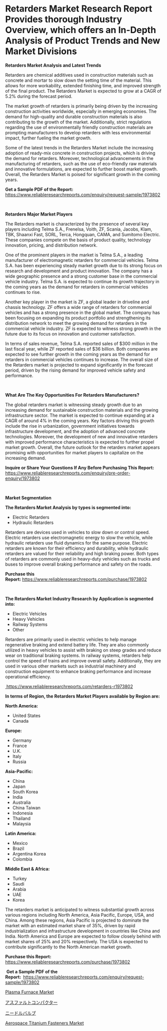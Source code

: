 <p><h1>Retarders Market Research Report Provides thorough Industry Overview, which offers an In-Depth Analysis of Product Trends and New Market Divisions</h1></p><p><strong>Retarders Market Analysis and Latest Trends</strong></p>
<p><p>Retarders are chemical additives used in construction materials such as concrete and mortar to slow down the setting time of the material. This allows for more workability, extended finishing time, and improved strength of the final product. The Retarders Market is expected to grow at a CAGR of 5.2% during the forecast period. </p><p>The market growth of retarders is primarily being driven by the increasing construction activities worldwide, especially in emerging economies. The demand for high-quality and durable construction materials is also contributing to the growth of the market. Additionally, strict regulations regarding the use of environmentally friendly construction materials are prompting manufacturers to develop retarders with less environmental impact, further fueling the market growth.</p><p>Some of the latest trends in the Retarders Market include the increasing adoption of ready-mix concrete in construction projects, which is driving the demand for retarders. Moreover, technological advancements in the manufacturing of retarders, such as the use of eco-friendly raw materials and innovative formulations, are expected to further boost market growth. Overall, the Retarders Market is poised for significant growth in the coming years.</p></p>
<p><strong>Get a Sample PDF of the Report:&nbsp;</strong> <a href="https://www.reliableresearchreports.com/enquiry/request-sample/1973802">https://www.reliableresearchreports.com/enquiry/request-sample/1973802</a></p>
<p>&nbsp;</p>
<p><strong>Retarders Major Market Players</strong></p>
<p><p>The Retarders market is characterized by the presence of several key players including Telma S.A., Frenelsa, Voith, ZF, Scania, Jacobs, Klam, TBK, Shaanxi Fast, SORL, Terca, Hongquan, CAMA, and Sumitomo Electric. These companies compete on the basis of product quality, technology innovation, pricing, and distribution network.</p><p>One of the prominent players in the market is Telma S.A., a leading manufacturer of electromagnetic retarders for commercial vehicles. Telma S.A. has been experiencing steady market growth due to its strong focus on research and development and product innovation. The company has a wide geographic presence and a strong customer base in the commercial vehicle industry. Telma S.A. is expected to continue its growth trajectory in the coming years as the demand for retarders in commercial vehicles continues to rise.</p><p>Another key player in the market is ZF, a global leader in driveline and chassis technology. ZF offers a wide range of retarders for commercial vehicles and has a strong presence in the global market. The company has been focusing on expanding its product portfolio and strengthening its distribution network to meet the growing demand for retarders in the commercial vehicle industry. ZF is expected to witness strong growth in the future due to its focus on innovation and customer satisfaction.</p><p>In terms of sales revenue, Telma S.A. reported sales of $300 million in the last fiscal year, while ZF reported sales of $36 billion. Both companies are expected to see further growth in the coming years as the demand for retarders in commercial vehicles continues to increase. The overall size of the Retarders market is projected to expand significantly in the forecast period, driven by the rising demand for improved vehicle safety and performance.</p></p>
<p>&nbsp;</p>
<p><strong>What Are The Key Opportunities For Retarders Manufacturers?</strong></p>
<p><p>The global retarders market is witnessing steady growth due to an increasing demand for sustainable construction materials and the growing infrastructure sector. The market is expected to continue expanding at a CAGR of around 4% in the coming years. Key factors driving this growth include the rise in urbanization, government initiatives towards infrastructure development, and the adoption of advanced concrete technologies. Moreover, the development of new and innovative retarders with improved performance characteristics is expected to further propel market growth. Overall, the future outlook for the retarders market appears promising with opportunities for market players to capitalize on the increasing demand.</p></p>
<p><strong>Inquire or Share Your Questions If Any Before Purchasing This Report:</strong> <a href="https://www.reliableresearchreports.com/enquiry/pre-order-enquiry/1973802">https://www.reliableresearchreports.com/enquiry/pre-order-enquiry/1973802</a></p>
<p>&nbsp;</p>
<p><strong>Market Segmentation</strong></p>
<p><strong>The Retarders Market Analysis by types is segmented into:</strong></p>
<p><ul><li>Electric Retarders</li><li>Hydraulic Retarders</li></ul></p>
<p><p>Retarders are devices used in vehicles to slow down or control speed. Electric retarders use electromagnetic energy to slow the vehicle, while hydraulic retarders use fluid dynamics for the same purpose. Electric retarders are known for their efficiency and durability, while hydraulic retarders are valued for their reliability and high braking power. Both types of retarders are commonly used in heavy-duty vehicles such as trucks and buses to improve overall braking performance and safety on the roads.</p></p>
<p><strong>Purchase this Report:&nbsp;</strong><a href="https://www.reliableresearchreports.com/purchase/1973802">https://www.reliableresearchreports.com/purchase/1973802</a></p>
<p>&nbsp;</p>
<p><strong>The Retarders Market Industry Research by Application is segmented into:</strong></p>
<p><ul><li>Electric Vehicles</li><li>Heavy Vehicles</li><li>Railway Systems</li><li>Other</li></ul></p>
<p><p>Retarders are primarily used in electric vehicles to help manage regenerative braking and extend battery life. They are also commonly utilized in heavy vehicles to assist with braking on steep grades and reduce wear on traditional braking systems. In railway systems, retarders help control the speed of trains and improve overall safety. Additionally, they are used in various other markets such as industrial machinery and construction equipment to enhance braking performance and increase operational efficiency.</p></p>
<p><a href="https://www.reliableresearchreports.com/retarders-r1973802">&nbsp;https://www.reliableresearchreports.com/retarders-r1973802</a></p>
<p><strong>In terms of Region, the Retarders Market Players available by Region are:</strong></p>
<p>
    <p> <strong> North America: </strong>
        <ul>
            <li>United States</li>
            <li>Canada</li>
        </ul>
        </p> 
    <p> <strong> Europe: </strong>
        <ul>
            <li>Germany</li>
            <li>France</li>
            <li>U.K.</li>
            <li>Italy</li>
            <li>Russia</li>
        </ul>
        </p> 
    <p> <strong> Asia-Pacific: </strong>
        <ul>
            <li>China</li>
            <li>Japan</li>
            <li>South Korea</li>
            <li>India</li>
            <li>Australia</li>
            <li>China Taiwan</li>
            <li>Indonesia</li>
            <li>Thailand</li>
            <li>Malaysia</li>
        </ul>
        </p> 
    <p> <strong> Latin America: </strong>
        <ul>
            <li>Mexico</li>
            <li>Brazil</li>
            <li>Argentina Korea</li>
            <li>Colombia</li>
        </ul>
        </p> 
    <p> <strong> Middle East & Africa: </strong>
        <ul>
            <li>Turkey</li>
            <li>Saudi</li>
            <li>Arabia</li>
            <li>UAE</li>
            <li>Korea</li>
        </ul>
    </p>
    </p>
<p><p>The retarders market is anticipated to witness substantial growth across various regions including North America, Asia Pacific, Europe, USA, and China. Among these regions, Asia Pacific is projected to dominate the market with an estimated market share of 35%, driven by rapid industrialization and infrastructure development in countries like China and India. North America and Europe are expected to follow closely behind with market shares of 25% and 20% respectively. The USA is expected to contribute significantly to the North American market growth.</p></p>
<p><strong>Purchase this Report: </strong><a href="https://www.reliableresearchreports.com/purchase/1973802">https://www.reliableresearchreports.com/purchase/1973802</a></p>
<p>&nbsp;<strong>Get a Sample PDF of the Report:&nbsp;&nbsp;</strong><a href="https://www.reliableresearchreports.com/enquiry/request-sample/1973802">https://www.reliableresearchreports.com/enquiry/request-sample/1973802</a></p>
<p><strong></strong></p>
<p><p><a href="https://github.com/castoriffic/Market-Research-Report-List-4/blob/main/plasma-furnace-market.md">Plasma Furnace Market</a></p><p><a href="https://github.com/RudyBoyer2017/Market-Research-Report-List-1/blob/main/170481237613.md">アスファルトコンパクター</a></p><p><a href="https://github.com/MosesSpinka1914/Market-Research-Report-List-1/blob/main/324387237612.md">ニードルバルブ</a></p><p><a href="https://github.com/yoshih12/Market-Research-Report-List-3/blob/main/aerospace-titanium-fasteners-market.md">Aerospace Titanium Fasteners Market</a></p></p>